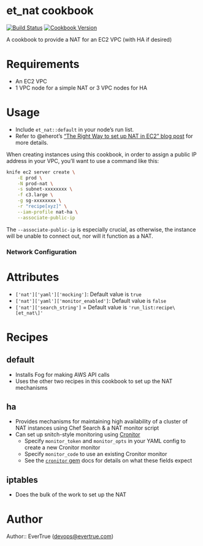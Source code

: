 # et_nat cookbook

[![Build Status](https://img.shields.io/travis/chef-cookbooks/apt.svg)](https://travis-ci.org/evertrue/et_nat-cookbook)
[![Cookbook Version](https://img.shields.io/cookbook/v/et_nat.svg)](https://community.chef.io/cookbooks/apt)

A cookbook to provide a NAT for an EC2 VPC (with HA if desired)

# Requirements

* An EC2 VPC
* 1 VPC node for a simple NAT or 3 VPC nodes for HA

# Usage

* Include `et_nat::default` in your node’s run list.
* Refer to @eherot’s [“The Right Way to set up NAT in EC2” blog post](http://evertrue.github.io/blog/2015/07/06/the-right-way-to-set-up-nat-in-ec2/) for more details.

When creating instances using this cookbook, in order to assign a public IP address in your VPC, you’ll want to use a command like this:

```bash
knife ec2 server create \
    -E prod \
    -N prod-nat \
    -s subnet-xxxxxxxx \
    -f c3.large \
    -g sg-xxxxxxxx \
    -r "recipe[xyz]" \
    --iam-profile nat-ha \
    --associate-public-ip
```

The `--associate-public-ip` is especially crucial, as otherwise, the instance will be unable to connect out, nor will it function as a NAT.

### Network Configuration

# Attributes

* `['nat']['yaml']['mocking']`: Default value is `true`
* `['nat']['yaml']['monitor_enabled']`: Default value is `false`
* `['nat']['search_string']` = Default value is `'run_list:recipe\[et_nat\]'`

# Recipes

## default

* Installs Fog for making AWS API calls
* Uses the other two recipes in this cookbook to set up the NAT mechanisms

## ha

* Provides mechanisms for maintaining high availability of a cluster of NAT instances using Chef Search & a NAT monitor script
* Can set up snitch-style monitoring using [Cronitor](https://cronitor.io)
    - Specify `monitor_token` and `monitor_opts` in your YAML config to create a new Cronitor monitor
    - Specify `monitor_code` to use an existing Cronitor monitor
    - See the [`cronitor` gem](https://github.com/evertrue/cronitor) docs for details on what these fields expect

## iptables

* Does the bulk of the work to set up the NAT

# Author

Author:: EverTrue (<devops@evertrue.com>)
